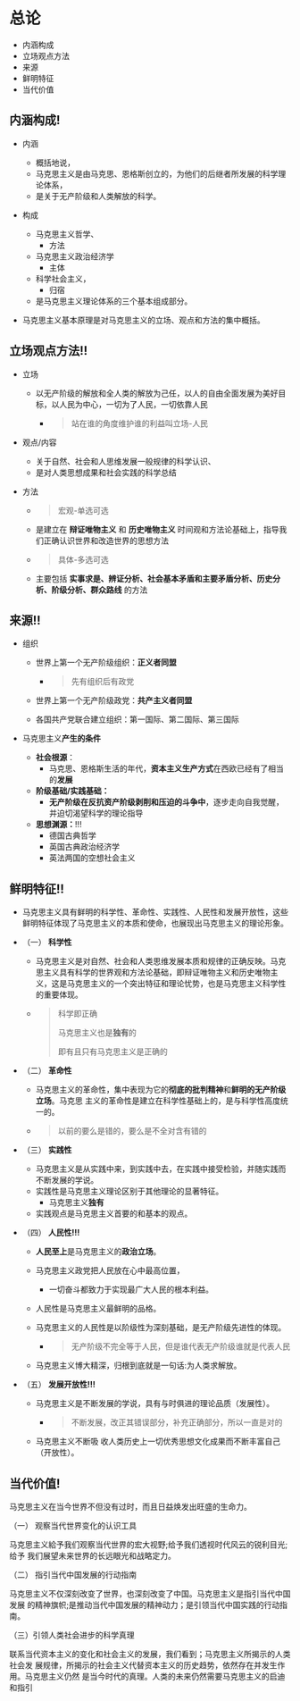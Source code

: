 # 总论

+ 内涵构成
+ 立场观点方法
+ 来源
+ 鲜明特征
+ 当代价值



## 内涵构成!

+ 内涵
  + 概括地说，
  + 马克思主义是由马克思、恩格斯创立的，为他们的后继者所发展的科学理论体系，
  + 是关于无产阶级和人类解放的科学。
+ 构成
  + 马克思主义哲学、
    + 方法
  + 马克思主义政治经济学
    + 主体
  + 科学社会主义，
    + 归宿
  + 是马克思主义理论体系的三个基本组成部分。

+ 马克思主义基本原理是对马克思主义的立场、观点和方法的集中概括。



## 立场观点方法!!

+ 立场
  + 以无产阶级的解放和全人类的解放为己任，以人的自由全面发展为美好目标，以人民为中心，一切为了人民，一切依靠人民

    + > 站在谁的角度维护谁的利益叫立场-人民

+ 观点/内容
  + 关于自然、社会和人思维发展一般规律的科学认识、
  + 是对人类思想成果和社会实践的科学总结

+ 方法

  + > 宏观-单选可选

  + 是建立在 **辩证唯物主义** 和 **历史唯物主义** 时间观和方法论基础上，指导我们正确认识世界和改造世界的思想方法

  + > 具体-多选可选

  + 主要包括 **实事求是、辨证分析、社会基本矛盾和主要矛盾分析、历史分析、阶级分析、群众路线** 的方法

## 来源!!

+ 组织
  + 世界上第一个无产阶级组织：**正义者同盟**

    + > 先有组织后有政党

  + 世界上第一个无产阶级政党：**共产主义者同盟**

  + 各国共产党联合建立组织：第一国际、第二国际、第三国际

+ 马克思主义**产生的条件**
  + **社会根源**：
    + 马克思、恩格斯生活的年代，**资本主义生产方式**在西欧已经有了相当的**发展**
  + **阶级基础/实践基础：**
    + **无产阶级在反抗资产阶级剥削和压迫的斗争中**，逐步走向自我觉醒，并迫切渴望科学的理论指导
  + **思想渊源：**!!!
    + 德国古典哲学
    + 英国古典政治经济学
    + 英法两国的空想社会主义

## 鲜明特征!!

+ 马克思主义具有鲜明的科学性、革命性、实践性、人民性和发展开放性，这些鲜明特征体现了马克思主义的本质和使命，也展现出马克思主义的理论形象。

+ （一） **科学性**

  + 马克思主义是对自然、社会和人类思维发展本质和规律的正确反映。马克思主义具有科学的世界观和方法论基础，即辩证唯物主义和历史唯物主义，这是马克思主义的一个突出特征和理论忧势，也是马克思主义科学性的重要体现。

  + > 科学即正确
    >
    > 马克思主义也是**独有**的
    >
    > 即有且只有马克思主义是正确的

+ （二） **革命性**

  + 马克思主义的革命性，集中表现为它的**彻底的批判精神**和**鲜明的无产阶级立场**。马克思 主义的革命性是建立在科学性基础上的，是与科学性高度统一的。

  + > 以前的要么是错的，要么是不全对含有错的

+ （三） **实践性**

  + 马克思主义是从实践中来，到实践中去，在实践中接受检验，并随实践而不断发展的学说。 
  + 实践性是马克思主义理论区别于其他理论的显著特征。
    + 马克思主义**独有**
  + 实践观点是马克思主义首要的和基本的观点。

+ （四） **人民性!!!**

  + **人民至上**是马克思主义的**政治立场**。

  + 马克思主义政党把人民放在心中最高位置，

    + 一切奋斗都致力于实现最广大人民的根本利益。

  + 人民性是马克思主义最鲜明的品格。

  + 马克思主义的人民性是以阶级性为深刻基础，是无产阶级先进性的体现。

    + > 无产阶级不完全等于人民，但是谁代表无产阶级谁就是代表人民

  + 马克思主义博大精深，归根到底就是一句话:为人类求解放。

+ （五） **发展开放性!!!**

  + 马克思主义是不断发展的学说，具有与时俱进的理论品质（发展性）。

    + > 不断发展，改正其错误部分，补充正确部分，所以一直是对的

  + 马克思主义不断吸 收人类历史上一切优秀思想文化成果而不断丰富自己（开放性）。





## 当代价值!

马克思主义在当今世界不但没有过时，而且日益焕发出旺盛的生命力。

（一） 观察当代世界变化的认识工具

马克思主义給予我们观察当代世界的宏大视野;给予我们透视时代风云的锐利目光;给予 我们展望未来世界的长远眼光和战略定力。

（二） 指引当代中国发展的行动指南

马克思主义不仅深刻改变了世界，也深刻改变了中国。马克思主义是指引当代中国发展 的精神旗帜;是推动当代中国发展的精神动力；是引领当代中国实践的行动指南。

（三）引领人类社会进步的科学真理

联系当代资本主义的变化和社会主义的发展，我们看到；马克思主义所揭示的人类社会发 展规律，所揭示的社会主义代替资本主义的历史趋势，依然存在并发生作用。马克思主义仍然 是当今时代的真理。人类的未来仍然需要马克思主义的启迪和指引